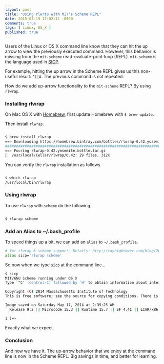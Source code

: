 ```yaml
---
layout: post
title: "Using rlwrap with MIT's Scheme REPL"
date: 2015-03-19 17:02:11 -0500
comments: true
tags: [ Linux, OS_X ]
published: true
---
```

Users of the Linux or OS X command line know that they can hit the up arrow to view the previously executed command. However, this behavior is missing from the `mit-scheme` read-evaluate-print-loop (REPL). `mit-scheme` is the language used in [SICP](/blog/2015/02/18/sicp-study-group/). 

For example, hitting the up arrow in the Scheme REPL gives us this non-useful result: `^[[A`. The previous command is not repeated.

How do we add up-arrow functionality to the `mit-scheme` REPL? By using `rlwrap`.

<!--more-->

### Installing rlwrap
On Mac OS X with [Homebrew](/blog/2014/02/12/homebrew-fundamentals/), first update Homebrew with `$ brew update`.

Then install `rlwrap`.

``` bash

$ brew install rlwrap
==> Downloading https://homebrew.bintray.com/bottles/rlwrap-0.42.yosemite.bottle.tar.gz
######################################################################## 100.0%
==> Pouring rlwrap-0.42.yosemite.bottle.tar.gz
🍺  /usr/local/Cellar/rlwrap/0.42: 29 files, 312K

```

You can verify the `rlwrap` installation as follows.

``` bash

$ which rlwrap
/usr/local/bin/rlwrap

```

### Using rlwrap
To use `rlwrap` with `scheme` do the following.

``` bash

$ rlwrap scheme

```

### Add an Alias to ~/.bash_profile
To speed things up a bit, we can add an `alias` to `~/.bash_profile`.

``` bash
# for rlwrap & scheme support. Details: http://rayhightower.com/blog/2015/03/19/using-rlwrap-with-mit-scheme-repl/
alias sicp='rlwrap scheme'

```

So now when we type `sicp` at the command line...

``` bash
$ sicp
MIT/GNU Scheme running under OS X
Type `^C' (control-C) followed by `H' to obtain information about interrupts.

Copyright (C) 2014 Massachusetts Institute of Technology
This is free software; see the source for copying conditions. There is NO warranty; not even for MERCHANTABILITY or FITNESS FOR A PARTICULAR PURPOSE.

Image saved on Saturday May 17, 2014 at 2:39:25 AM
  Release 9.2 || Microcode 15.3 || Runtime 15.7 || SF 4.41 || LIAR/x86-64 4.118 || Edwin 3.116

1 ]=>

```
Exactly what we expect.

### Conclusion
And now we have it. The up-arrow behavior that we enjoy at the command line is now in the Scheme REPL. Big savings in time, and better for learning.


